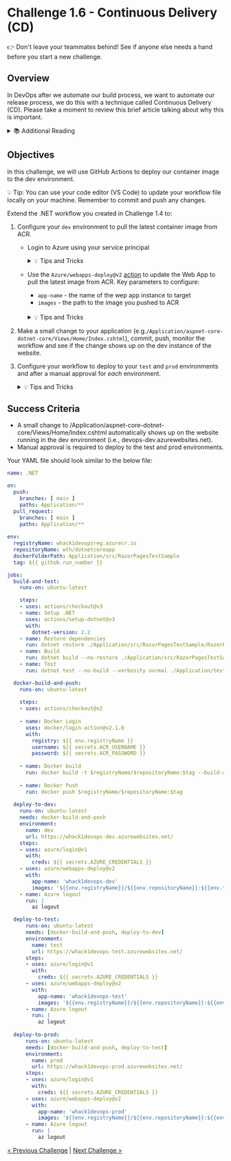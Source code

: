 # Challenge 1.6 - Continuous Delivery (CD)

👉 Don't leave your teammates behind! See if anyone else needs a hand before you start a new challenge.

## Overview

In DevOps after we automate our build process, we want to automate our release process, we do this with a technique called Continuous Delivery (CD). Please take a moment to review this brief article talking about why this is important. 

  <details>
  <summary>📚 Additional Reading</summary>
  <ul>
  <li><a href="https://docs.microsoft.com/en-us/azure/devops/learn/what-is-continuous-delivery">What is Continuous Delivery?</a></li>
  </ul>
  </details>

## Objectives

In this challenge, we will use GitHub Actions to deploy our container image to the dev environment. 

💡 Tip: You can use your code editor (VS Code) to update your workflow file locally on your machine. Remember to commit and push any changes.

Extend the .NET workflow you created in Challenge 1.4 to:

1. Configure your `dev` environment to pull the latest container image from ACR. 
   - Login to Azure using your service principal
      <details>
      <summary>💡 Tips and Tricks</summary>
      <ul>
      <li>Save yourself some time here, remember that you logged into Azure with a Service Principal in your manual workflow</li>
      <li>No need to generate deployment credentials, these are provided by your coach.</li>
      </ul>
      </details>

   - Use the `Azure/webapps-deploy@v2` [action](https://github.com/Azure/webapps-deploy) to update the Web App to pull the latest image from ACR. Key parameters to configure:
      - `app-name` - the name of the wep app instance to target
      - `images` - the path to the image you pushed to ACR

      <br/>
      <details>
      <summary>💡 Tips and Tricks</summary>
      <ul>
      <li>Search the GitHub Actions Marketplace for <code>Azure WebApp</code>. You can use the <a href="https://github.com/marketplace/actions/azure-webapp#sample-workflow-to-build-and-deploy-a-nodejs-app-to-containerized-webapp-using-publish-profile">GitHub Action for deploying to Azure Web App</a></li>
      <li><a href="https://learn.microsoft.com/en-us/azure/app-service/deploy-container-github-action?tabs=service-principal#deploy-to-an-app-service-container">Deploy to an App Service container</a>
      </li>
      <li><a href="https://github.com/marketplace/actions/azure-webapp">GitHub Action for deploying to Azure Web App</a></li>
      </ul>
      </details>

2. Make a small change to your application  (e.g.`/Application/aspnet-core-dotnet-core/Views/Home/Index.cshtml`), commit, push, monitor the workflow and see if the change shows up on the dev instance of the website.

3. Configure your workflow to deploy to your `test` and `prod` environments and after a manual approval for *each* environment.

    <details>
    <summary>💡 Tips and Tricks</summary>
    <ul>
    <li>It might be time to configure some <a href="https://docs.github.com/en/actions/deployment/targeting-different-environments/using-environments-for-deployment#about-environments">environments</a>
    </li>
    </ul>
    </details>

## Success Criteria

* A small change to /Application/aspnet-core-dotnet-core/Views/Home/Index.cshtml automatically shows up on the website running in the dev environment (i.e., <prefix>devops-dev.azurewebsites.net).
 * Manual approval is required to deploy to the test and prod environments.


Your YAML file should look similar to the below file:

```yaml
name: .NET

on:
  push:
    branches: [ main ]
    paths: Application/**
  pull_request:
    branches: [ main ]
    paths: Application/**
    
env:
  registryName: whack1devopsreg.azurecr.io
  repositoryName: wth/dotnetcoreapp
  dockerFolderPath: Application/src/RazorPagesTestSample
  tag: ${{ github.run_number }}

jobs:
  build-and-test:
    runs-on: ubuntu-latest

    steps:
    - uses: actions/checkout@v3
    - name: Setup .NET
      uses: actions/setup-dotnet@v3
      with:
        dotnet-version: 2.2
    - name: Restore dependencies
      run: dotnet restore ./Application/src/RazorPagesTestSample/RazorPagesTestSample.csproj
    - name: Build
      run: dotnet build --no-restore ./Application/src/RazorPagesTestSample/RazorPagesTestSample.csproj
    - name: Test
      run: dotnet test --no-build --verbosity normal ./Application/tests/RazorPagesTestSample.Tests/RazorPagesTestSample.Tests.csproj

  docker-build-and-push:
    runs-on: ubuntu-latest
    
    steps:
    - uses: actions/checkout@v2
    
    - name: Docker Login
      uses: docker/login-action@v2.1.0
      with:
        registry: ${{ env.registryName }}
        username: ${{ secrets.ACR_USERNAME }}
        password: ${{ secrets.ACR_PASSWORD }}
        
    - name: Docker build
      run: docker build -t $registryName/$repositoryName:$tag --build-arg build_version=$tag $dockerFolderPath
    
    - name: Docker Push
      run: docker push $registryName/$repositoryName:$tag
      
  deploy-to-dev:
    runs-on: ubuntu-latest
    needs: docker-build-and-push
    environment:
      name: dev
      url: https://whack1devops-dev.azurewebsites.net/
    steps:
    - uses: azure/login@v1
      with:
        creds: ${{ secrets.AZURE_CREDENTIALS }}
    - uses: azure/webapps-deploy@v2
      with:
        app-name: 'whack1devops-dev'
        images: '${{env.registryName}}/${{env.repositoryName}}:${{env.tag}}'
    - name: Azure logout
      run: |
        az logout

  deploy-to-test:
      runs-on: ubuntu-latest
      needs: [docker-build-and-push, deploy-to-dev]
      environment:
        name: test
        url: https://whack1devops-test.azurewebsites.net/
      steps:
      - uses: azure/login@v1
        with:
          creds: ${{ secrets.AZURE_CREDENTIALS }}
      - uses: azure/webapps-deploy@v2
        with:
          app-name: 'whack1devops-test'
          images: '${{env.registryName}}/${{env.repositoryName}}:${{env.tag}}'
      - name: Azure logout
        run: |
          az logout
             
  deploy-to-prod:
      runs-on: ubuntu-latest
      needs: [docker-build-and-push, deploy-to-test]
      environment:
        name: prod
        url: https://whack1devops-prod.azurewebsites.net/
      steps:
      - uses: azure/login@v1
        with:
          creds: ${{ secrets.AZURE_CREDENTIALS }}
      - uses: azure/webapps-deploy@v2
        with:
          app-name: 'whack1devops-prod'
          images: '${{env.registryName}}/${{env.repositoryName}}:${{env.tag}}'
      - name: Azure logout
        run: |
          az logout
```

[< Previous Challenge](../1.5/readme.md) | [Next Challenge >](../1.7/readme.md)

